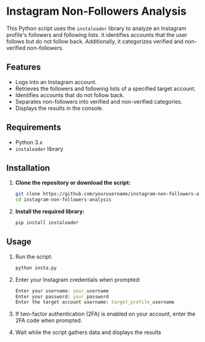 # Instagram Non-Followers Analysis

This Python script uses the `instaloader` library to analyze an Instagram profile's followers and following lists. It identifies accounts that the user follows but do not follow back. Additionally, it categorizes verified and non-verified non-followers.

## Features

- Logs into an Instagram account.
- Retrieves the followers and following lists of a specified target account.
- Identifies accounts that do not follow back.
- Separates non-followers into verified and non-verified categories.
- Displays the results in the console.

## Requirements

- Python 3.x
- `instaloader` library

## Installation

1. **Clone the repository or download the script:**
   ```bash
   git clone https://github.com/yourusername/instagram-non-followers-analysis.git
   cd instagram-non-followers-analysis

2. **Install the required library:**
    ```bash
    pip install instaloader
    
## Usage

1. Run the script:

    ```bash
    python insta.py

2. Enter your Instagram credentials when prompted:

    ```mathematica
    Enter your username: your_username
    Enter your password: your_password
    Enter the target account username: target_profile_username

3. If two-factor authentication (2FA) is enabled on your account, enter the 2FA code when prompted.

4. Wait while the script gathers data and displays the results
